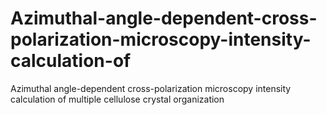 # Azimuthal-angle-dependent-cross-polarization-microscopy-intensity-calculation-of
Azimuthal angle-dependent cross-polarization microscopy intensity calculation of multiple cellulose crystal organization
